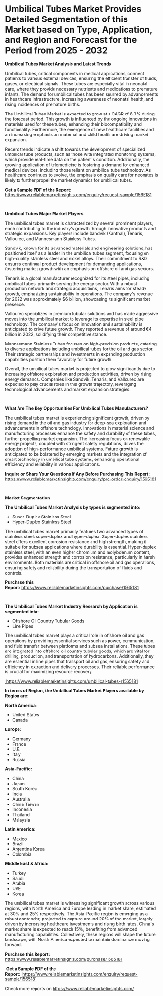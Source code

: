 <p><h1>Umbilical Tubes Market Provides Detailed Segmentation of this Market based on Type, Application, and Region and Forecast for the Period from 2025 - 2032</h1></p><p><strong>Umbilical Tubes Market Analysis and Latest Trends</strong></p>
<p><p>Umbilical tubes, critical components in medical applications, connect patients to various external devices, ensuring the efficient transfer of fluids, gases, or electrical signals. These tubes are especially vital in neonatal care, where they provide necessary nutrients and medications to premature infants. The demand for umbilical tubes has been spurred by advancements in healthcare infrastructure, increasing awareness of neonatal health, and rising incidences of premature births.</p><p>The Umbilical Tubes Market is expected to grow at a CAGR of 6.3% during the forecast period. This growth is influenced by the ongoing innovations in materials used for these tubes, enhancing their biocompatibility and functionality. Furthermore, the emergence of new healthcare facilities and an increasing emphasis on maternal and child health are driving market expansion. </p><p>Recent trends indicate a shift towards the development of specialized umbilical tube products, such as those with integrated monitoring systems, which provide real-time data on the patient's condition. Additionally, the growing application of telemedicine is fostering a demand for enhanced medical devices, including those reliant on umbilical tube technology. As healthcare continues to evolve, the emphasis on quality care for neonates is likely to further propel the market dynamics for umbilical tubes.</p></p>
<p><strong>Get a Sample PDF of the Report:&nbsp;</strong> <a href="https://www.reliablemarketinsights.com/enquiry/request-sample/1565181?utm_campaign=2285&utm_medium=2&utm_source=Github&utm_content=ia&utm_term=15022025&utm_id=umbilical-tubes">https://www.reliablemarketinsights.com/enquiry/request-sample/1565181</a></p>
<p>&nbsp;</p>
<p><strong>Umbilical Tubes Major Market Players</strong></p>
<p><p>The umbilical tubes market is characterized by several prominent players, each contributing to the industry's growth through innovative products and strategic expansions. Key players include Sandvik (Kanthal), Tenaris, Vallourec, and Mannesmann Stainless Tubes.</p><p>Sandvik, known for its advanced materials and engineering solutions, has positioned itself as a leader in the umbilical tubes segment, focusing on high-quality stainless steel and nickel alloys. Their commitment to R&D ensures continual product development for demanding applications, fostering market growth with an emphasis on offshore oil and gas sectors.</p><p>Tenaris is a global manufacturer recognized for its steel pipes, including umbilical tubes, primarily serving the energy sector. With a robust production network and strategic acquisitions, Tenaris aims for steady growth, emphasizing sustainability in operations. The company's revenue for 2022 was approximately $6 billion, showcasing its significant market presence.</p><p>Vallourec specializes in premium tubular solutions and has made aggressive moves into the umbilical market to leverage its expertise in steel pipe technology. The company's focus on innovation and sustainability is anticipated to drive future growth. They reported a revenue of around €4 billion in 2022, solidifying their competitive stance.</p><p>Mannesmann Stainless Tubes focuses on high-precision products, catering to diverse applications including umbilical tubes for the oil and gas sector. Their strategic partnerships and investments in expanding production capabilities position them favorably for future growth.</p><p>Overall, the umbilical tubes market is projected to grow significantly due to increasing offshore exploration and production activities, driven by rising energy demands. Companies like Sandvik, Tenaris, and Vallourec are expected to play crucial roles in this growth trajectory, leveraging technological advancements and market expansion strategies.</p></p>
<p>&nbsp;</p>
<p><strong>What Are The Key Opportunities For Umbilical Tubes Manufacturers?</strong></p>
<p><p>The umbilical tubes market is experiencing significant growth, driven by rising demand in the oil and gas industry for deep-sea exploration and advancements in offshore technology. Innovations in material science and manufacturing processes enhance the safety and durability of these tubes, further propelling market expansion. The increasing focus on renewable energy projects, coupled with stringent safety regulations, drives the adoption of high-performance umbilical systems. Future growth is anticipated to be bolstered by emerging markets and the integration of smart technology in umbilical tube systems, enhancing operational efficiency and reliability in various applications.</p></p>
<p><strong>Inquire or Share Your Questions If Any Before Purchasing This Report:</strong> <a href="https://www.reliablemarketinsights.com/enquiry/pre-order-enquiry/1565181?utm_campaign=2285&utm_medium=2&utm_source=Github&utm_content=ia&utm_term=15022025&utm_id=umbilical-tubes">https://www.reliablemarketinsights.com/enquiry/pre-order-enquiry/1565181</a></p>
<p>&nbsp;</p>
<p><strong>Market Segmentation</strong></p>
<p><strong>The Umbilical Tubes Market Analysis by types is segmented into:</strong></p>
<p><ul><li>Super-Duplex Stainless Steel</li><li>Hyper-Duplex Stainless Steel</li></ul></p>
<p><p>The umbilical tubes market primarily features two advanced types of stainless steel: super-duplex and hyper-duplex. Super-duplex stainless steel offers excellent corrosion resistance and high strength, making it suitable for subsea applications where durability is essential. Hyper-duplex stainless steel, with an even higher chromium and molybdenum content, provides enhanced strength and corrosion resistance, particularly in harsh environments. Both materials are critical in offshore oil and gas operations, ensuring safety and reliability during the transportation of fluids and controls.</p></p>
<p><strong>Purchase this Report:&nbsp;</strong><a href="https://www.reliablemarketinsights.com/purchase/1565181?utm_campaign=2285&utm_medium=2&utm_source=Github&utm_content=ia&utm_term=15022025&utm_id=umbilical-tubes">https://www.reliablemarketinsights.com/purchase/1565181</a></p>
<p>&nbsp;</p>
<p><strong>The Umbilical Tubes Market Industry Research by Application is segmented into:</strong></p>
<p><ul><li>Offshore Oil Country Tubular Goods</li><li>Line Pipes</li></ul></p>
<p><p>The umbilical tubes market plays a critical role in offshore oil and gas operations by providing essential services such as power, communication, and fluid transfer between platforms and subsea installations. These tubes are integrated into offshore oil country tubular goods, which are vital for drilling, production, and transportation of hydrocarbons. Additionally, they are essential in line pipes that transport oil and gas, ensuring safety and efficiency in extraction and delivery processes. Their reliable performance is crucial for maximizing resource recovery.</p></p>
<p><a href="https://www.reliablemarketinsights.com/umbilical-tubes-r1565181?utm_campaign=2285&utm_medium=2&utm_source=Github&utm_content=ia&utm_term=15022025&utm_id=umbilical-tubes">&nbsp;https://www.reliablemarketinsights.com/umbilical-tubes-r1565181</a></p>
<p><strong>In terms of Region, the Umbilical Tubes Market Players available by Region are:</strong></p>
<p>
    <p> <strong> North America: </strong>
        <ul>
            <li>United States</li>
            <li>Canada</li>
        </ul>
        </p> 
    <p> <strong> Europe: </strong>
        <ul>
            <li>Germany</li>
            <li>France</li>
            <li>U.K.</li>
            <li>Italy</li>
            <li>Russia</li>
        </ul>
        </p> 
    <p> <strong> Asia-Pacific: </strong>
        <ul>
            <li>China</li>
            <li>Japan</li>
            <li>South Korea</li>
            <li>India</li>
            <li>Australia</li>
            <li>China Taiwan</li>
            <li>Indonesia</li>
            <li>Thailand</li>
            <li>Malaysia</li>
        </ul>
        </p> 
    <p> <strong> Latin America: </strong>
        <ul>
            <li>Mexico</li>
            <li>Brazil</li>
            <li>Argentina Korea</li>
            <li>Colombia</li>
        </ul>
        </p> 
    <p> <strong> Middle East & Africa: </strong>
        <ul>
            <li>Turkey</li>
            <li>Saudi</li>
            <li>Arabia</li>
            <li>UAE</li>
            <li>Korea</li>
        </ul>
    </p>
    </p>
<p><p>The umbilical tubes market is witnessing significant growth across various regions, with North America and Europe leading in market share, estimated at 30% and 25% respectively. The Asia-Pacific region is emerging as a robust contender, projected to capture around 20% of the market, largely driven by increasing healthcare investments and rising birth rates. China's market share is expected to reach 15%, benefiting from advanced manufacturing capabilities. Collectively, these regions will shape the future landscape, with North America expected to maintain dominance moving forward.</p></p>
<p><strong>Purchase this Report: </strong><a href="https://www.reliablemarketinsights.com/purchase/1565181?utm_campaign=2285&utm_medium=2&utm_source=Github&utm_content=ia&utm_term=15022025&utm_id=umbilical-tubes">https://www.reliablemarketinsights.com/purchase/1565181</a></p>
<p>&nbsp;<strong>Get a Sample PDF of the Report:&nbsp;&nbsp;</strong><a href="https://www.reliablemarketinsights.com/enquiry/request-sample/1565181?utm_campaign=2285&utm_medium=2&utm_source=Github&utm_content=ia&utm_term=15022025&utm_id=umbilical-tubes">https://www.reliablemarketinsights.com/enquiry/request-sample/1565181</a></p>
<p><strong></strong></p>
<p>Check more reports on <a href="https://www.reliablemarketinsights.com/?utm_campaign=2285&utm_medium=2&utm_source=Github&utm_content=ia&utm_term=15022025&utm_id=umbilical-tubes">https://www.reliablemarketinsights.com/</a></p>